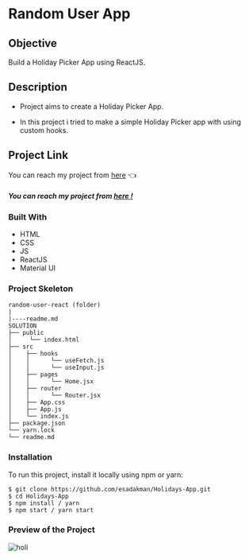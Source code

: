 # Random User App

## Objective

Build a Holiday Picker App using ReactJS.

## Description

- Project aims to create a Holiday Picker App.

- In this project i tried to make a simple Holiday Picker app with using custom hooks.

## Project Link

You can reach my project from [here](https://holiday-app.netlify.app/) 👈

##### You can reach my project from [here !]()

### Built With

- HTML
- CSS
- JS
- ReactJS
- Material UI

### Project Skeleton

```
random-user-react (folder)
|
|----readme.md
SOLUTION
├── public
│     └── index.html
├── src
│    ├── hooks
│    │      └── useFetch.js
│    │      └── useInput.js
│    ├── pages
│    │      └── Home.jsx
│    ├── router
│    │      └── Router.jsx
│    ├── App.css
│    ├── App.js
│    └── index.js
├── package.json
└── yarn.lock
└── readme.md
```

### Installation

To run this project, install it locally using npm or yarn:

```
$ git clone https://github.com/esadakman/Holidays-App.git
$ cd Holidays-App
$ npm install / yarn
$ npm start / yarn start
```

### Preview of the Project

![holi](https://user-images.githubusercontent.com/98649983/180993913-53140f0e-494b-4715-8687-3df8ec420b2b.gif)
